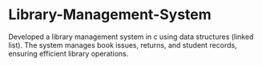 # Library-Management-System
Developed a library management system in c using data structures (linked list). The system manages book issues, returns, and student records, ensuring efficient library operations.
